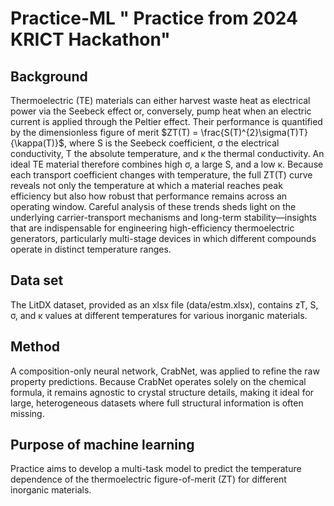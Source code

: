 # Practice-ML " Practice from 2024 KRICT Hackathon"

## Background 
Thermoelectric (TE) materials can either harvest waste heat as electrical power via the Seebeck effect or, conversely, pump heat when an electric current is applied through the Peltier effect. Their performance is quantified by the dimensionless figure of merit $ZT(T) = \frac{S(T)^{2}\sigma(T)T}{\kappa(T)}$, where S is the Seebeck coefficient, σ the electrical conductivity, T the absolute temperature, and κ the thermal conductivity. An ideal TE material therefore combines high σ, a large S, and a low κ. Because each transport coefficient changes with temperature, the full ZT(T) curve reveals not only the temperature at which a material reaches peak efficiency but also how robust that performance remains across an operating window. Careful analysis of these trends sheds light on the underlying carrier-transport mechanisms and long-term stability—insights that are indispensable for engineering high-efficiency thermoelectric generators, particularly multi-stage devices in which different compounds operate in distinct temperature ranges.

## Data set
The LitDX dataset, provided as an xlsx file (data/estm.xlsx), contains zT, S, σ, and κ values at different temperatures for various inorganic materials.

## Method
A composition-only neural network, CrabNet, was applied to refine the raw property predictions. Because CrabNet operates solely on the chemical formula, it remains agnostic to crystal structure details, making it ideal for large, heterogeneous datasets where full structural information is often missing.

## Purpose of machine learning
Practice aims to develop a multi-task model to predict the temperature dependence of the thermoelectric figure-of-merit (ZT) for different inorganic materials.
